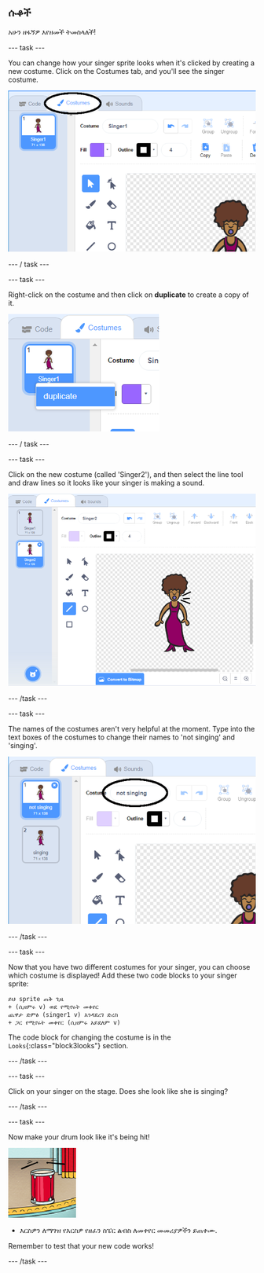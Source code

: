 ## ሱቆች

አሁን ዘፋኝዎ እየዘመች ትመስላለች!

\--- task \---

You can change how your singer sprite looks when it's clicked by creating a new costume. Click on the Costumes tab, and you'll see the singer costume.

![screenshot](images/band-singer-costume-annotated.png)

\--- / task \---

\--- task \---

Right-click on the costume and then click on **duplicate** to create a copy of it.

![screenshot](images/band-singer-duplicate.png)

\--- / task \---

\--- task \---

Click on the new costume (called 'Singer2'), and then select the line tool and draw lines so it looks like your singer is making a sound.

![screenshot](images/band-singer-click.png)

\--- /task \---

\--- task \---

The names of the costumes aren't very helpful at the moment. Type into the text boxes of the costumes to change their names to 'not singing' and 'singing'.

![screenshot](images/band-singer-name-annotated.png)

\--- /task \---

\--- task \---

Now that you have two different costumes for your singer, you can choose which costume is displayed! Add these two code blocks to your singer sprite:

```blocks3
ይህ sprite ጠቅ ጊዜ
+ (ሲዘምሩ v) ወደ የሚኖሩት መቀየር
ጨዋታ ድምፅ (singer1 v) እንዳደረገ ድረስ
+ ጋር የሚኖሩት መቀየር (ሲዘምሩ አይደለም v)
```

The code block for changing the costume is in the `Looks`{:class="block3looks"} section.

\--- /task \---

\--- task \---

Click on your singer on the stage. Does she look like she is singing?

\--- /task \---

\--- task \---

Now make your drum look like it's being hit!

![screenshot](images/band-drum-final.png)

- እርስዎን ለማገዝ የእርስዎ የዘፈን ስፔር ልብስ ለመቀየር መመሪያዎችን ይጠቀሙ.

Remember to test that your new code works!

\--- /task \---